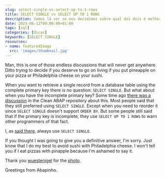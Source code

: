 ```yaml
---
slug: select-single-vs-select-up-to-1-rows
title: SELECT SINGLE vs SELECT UP TO 1 ROWS
description: Vamos lá ver se nos decidimos sobre qual dos dois é melhor
date: 2023-06-12T09:00:00+01:00
tags: [sql]
categories: [dicas]
keywords: [SELECT SINGLE]
resources:
- name: featuredImage
  src: 'images/thumbnail.jpg'
---
```


Man, this is one of those endless discussions that will never get anywhere. Ditto trying to decide if you deserve to go on living if you put pineapple on your pizza or Philadelphia cheese on your sushi.

<!--more-->

When you want to retrieve a single record from a database table using the complete primary key there is no question: `SELECT SINGLE`. But what about when you have the incomplete primary key? Some time ago [there was a discussion][1] in the Clean ABAP repository about this. Most people said that they still preferred using `SELECT SINGLE`. Except when you need to reorder it since `SELECT SINGLE` doesn't support `ORDER BY`. But some people still said that if the primary key is incomplete, they use `SELECT UP TO 1 ROWS` to warn other programmers of that fact.

I, as [said there][2], always use `SELECT SINGLE`.

If you thought I was going to give you a definitive answer, I'm sorry. Just know that I do my best to avoid sushi with Philadelphia cheese. I won't tell you if I eat pizzas with pinapple because I'm ashamed to say it.

Thank you [wuestenigel][3] for the [photo][4].

Greetings from Abapinho.

[1]: <https://github.com/SAP/styleguides/issues/179>
[2]: <https://github.com/SAP/styleguides/issues/179#issuecomment-775590910>
[3]: <https://visualhunt.co/a7/adf7703a>
[4]: <https://visualhunt.com/re10/5b377d5c>
